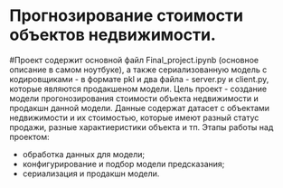# Прогнозирование стоимости объектов недвижимости.
#Проект содержит основной файл Final_project.ipynb (основное описание в самом ноутбуке), а также сериализованную модель с кодировщиками  - в формате pkl и два файла  - server.py  и client.py, которые являются продакшеном модели.
Цель проект  - создание модели прогонозирования стоимости объекта недвижимости и продакшн данной модели.
Данные содержат датасет с объектами недвижимости и их стоимостью, которые имеют разный статус продажи, разные характиеристики объекта и тп.
Этапы работы над проектом:
 - обработка данных для модели;
 - конфигурирование и подбор модели предсказания;
 - сериализация и продакшн модели.
